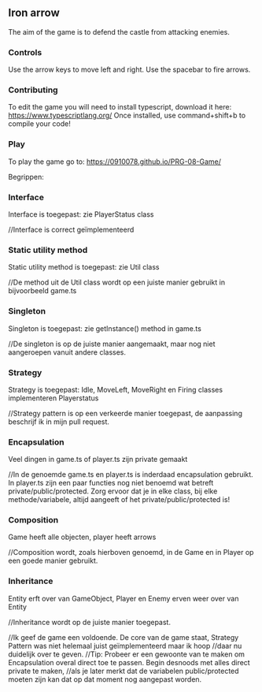 ## Iron arrow
The aim of the game is to defend the castle from attacking enemies.

### Controls

Use the arrow keys to move left and right.
Use the spacebar to fire arrows.

### Contributing
To edit the game you will need to install typescript, download it here:
https://www.typescriptlang.org/
Once installed, use command+shift+b to compile your code!

### Play
To play the game go to:
https://0910078.github.io/PRG-08-Game/

Begrippen:
### Interface
Interface is toegepast: zie PlayerStatus class

//Interface is correct geïmplementeerd

### Static utility method
Static utility method is toegepast: zie Util class

//De method uit de Util class wordt op een juiste manier gebruikt in bijvoorbeeld game.ts

### Singleton
Singleton is toegepast: zie getInstance() method in game.ts

//De singleton is op de juiste manier aangemaakt, maar nog niet aangeroepen vanuit andere classes.

### Strategy
Strategy is toegepast: Idle, MoveLeft, MoveRight en Firing classes implementeren Playerstatus

//Strategy pattern is op een verkeerde manier toegepast, de aanpassing beschrijf ik in mijn pull request.

### Encapsulation
Veel dingen in game.ts of player.ts zijn private gemaakt

//In de genoemde game.ts en player.ts is inderdaad encapsulation gebruikt. In player.ts zijn een paar functies nog niet benoemd wat betreft
private/public/protected. Zorg ervoor dat je in elke class, bij elke methode/variabele, altijd aangeeft of het private/public/protected is!

### Composition
Game heeft alle objecten, player heeft arrows

//Composition wordt, zoals hierboven genoemd, in de Game en in Player op een goede manier gebruikt.

### Inheritance
Entity erft over van GameObject, Player en Enemy erven weer over van Entity

//Inheritance wordt op de juiste manier toegepast.

//Ik geef de game een voldoende. De core van de game staat, Strategy Pattern was niet helemaal juist geïmplementeerd maar ik hoop
//daar nu duidelijk over te geven.
//Tip: Probeer er een gewoonte van te maken om Encapsulation overal direct toe te passen. Begin desnoods met alles direct private te maken,
//als je later merkt dat de variabelen public/protected moeten zijn kan dat op dat moment nog aangepast worden.